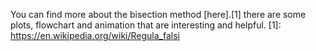 


You can find more about the bisection method [here].[1] there are some plots, flowchart and animation that are interesting and helpful.
[1]: https://en.wikipedia.org/wiki/Regula_falsi

